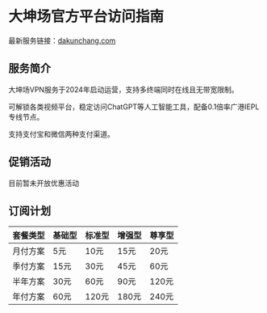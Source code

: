 # 大坤场官方平台访问指南

最新服务链接：[dakunchang.com](https://url.gogogomiao.one/QYTN)

## 服务简介

大坤场VPN服务于2024年启动运营，支持多终端同时在线且无带宽限制。

可解锁各类视频平台，稳定访问ChatGPT等人工智能工具，配备0.1倍率广港IEPL专线节点。

支持支付宝和微信两种支付渠道。

## 促销活动

目前暂未开放优惠活动

## 订阅计划

|套餐类型|基础型|标准型|增强型|尊享型|
|--------|------|------|------|------|
|月付方案|5元|10元|15元|20元|
|季付方案|15元|30元|45元|60元|
|半年方案|30元|60元|90元|120元|
|年付方案|60元|120元|180元|240元|